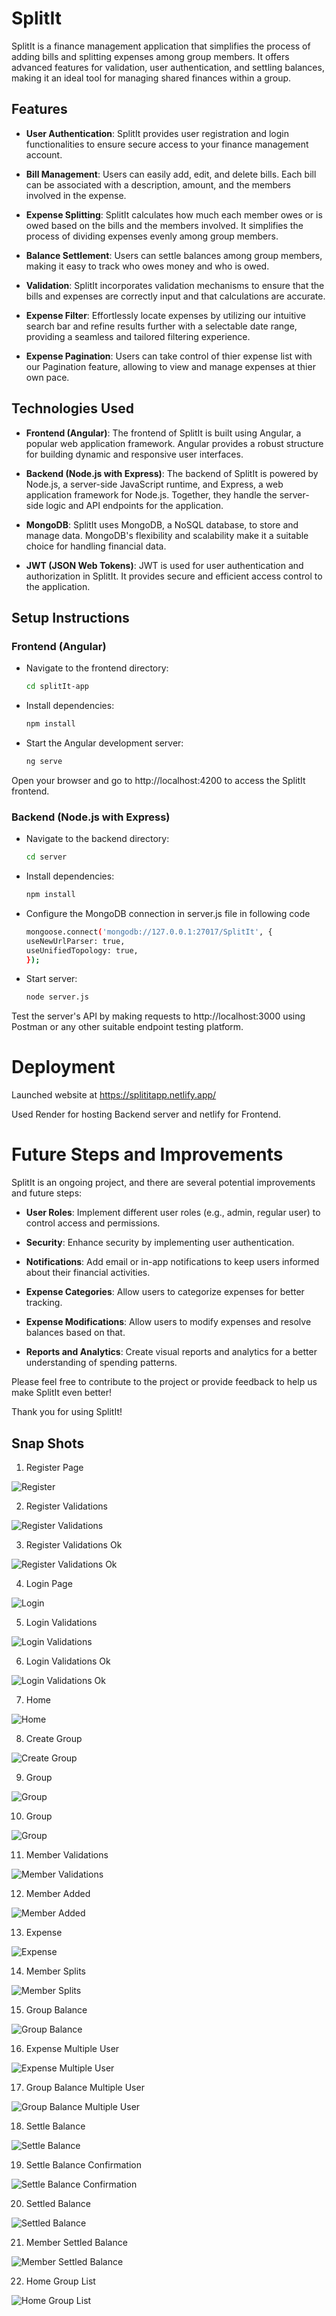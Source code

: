 # SplitIt

SplitIt is a finance management application that simplifies the process of adding bills and splitting expenses among group members. It offers advanced features for validation, user authentication, and settling balances, making it an ideal tool for managing shared finances within a group.

## Features

- **User Authentication**: SplitIt provides user registration and login functionalities to ensure secure access to your finance management account.

- **Bill Management**: Users can easily add, edit, and delete bills. Each bill can be associated with a description, amount, and the members involved in the expense.

- **Expense Splitting**: SplitIt calculates how much each member owes or is owed based on the bills and the members involved. It simplifies the process of dividing expenses evenly among group members.

- **Balance Settlement**: Users can settle balances among group members, making it easy to track who owes money and who is owed.

- **Validation**: SplitIt incorporates validation mechanisms to ensure that the bills and expenses are correctly input and that calculations are accurate.

- **Expense Filter**: Effortlessly locate expenses by utilizing our intuitive search bar and refine results further with a selectable date range, providing a seamless and tailored filtering experience.

- **Expense Pagination**: Users can take control of thier expense list with our Pagination feature, allowing to view and manage expenses at thier own pace.

## Technologies Used

- **Frontend (Angular)**: The frontend of SplitIt is built using Angular, a popular web application framework. Angular provides a robust structure for building dynamic and responsive user interfaces.

- **Backend (Node.js with Express)**: The backend of SplitIt is powered by Node.js, a server-side JavaScript runtime, and Express, a web application framework for Node.js. Together, they handle the server-side logic and API endpoints for the application.

- **MongoDB**: SplitIt uses MongoDB, a NoSQL database, to store and manage data. MongoDB's flexibility and scalability make it a suitable choice for handling financial data.

- **JWT (JSON Web Tokens)**: JWT is used for user authentication and authorization in SplitIt. It provides secure and efficient access control to the application.

## Setup Instructions

### Frontend (Angular)

- Navigate to the frontend directory:
   ```bash
   cd splitIt-app
- Install dependencies:
   ```bash
   npm install
- Start the Angular development server:
   ```bash
   ng serve
Open your browser and go to http://localhost:4200 to access the SplitIt frontend.

### Backend (Node.js with Express)

- Navigate to the backend directory:
   ```bash
   cd server
- Install dependencies:
   ```bash
   npm install
- Configure the MongoDB connection in server.js file in following code
    ```bash
    mongoose.connect('mongodb://127.0.0.1:27017/SplitIt', {
    useNewUrlParser: true,
    useUnifiedTopology: true,
    });
    ```
- Start server:
   ```bash
   node server.js

Test the server's API by making requests to http://localhost:3000 using Postman or any other suitable endpoint testing platform.

# Deployment

Launched website at https://splititapp.netlify.app/

Used Render for hosting Backend server and netlify for Frontend.

# Future Steps and Improvements

SplitIt is an ongoing project, and there are several potential improvements and future steps:

- **User Roles**: Implement different user roles (e.g., admin, regular user) to control access and permissions.

- **Security**: Enhance security by implementing user authentication.

- **Notifications**: Add email or in-app notifications to keep users informed about their financial activities.

- **Expense Categories**: Allow users to categorize expenses for better tracking.

- **Expense Modifications**: Allow users to modify expenses and resolve balances based on that.

- **Reports and Analytics**: Create visual reports and analytics for a better understanding of spending patterns.

Please feel free to contribute to the project or provide feedback to help us make SplitIt even better!

Thank you for using SplitIt!

## Snap Shots

1. Register Page 

![Register](gitSnaps/Register.png "Register Page")

2. Register Validations 

![Register Validations](gitSnaps/Register_Validations.png "Register Validations")

3. Register Validations Ok

![Register Validations Ok](gitSnaps/Register_Validations_Ok.png "Register Validations Ok")

4. Login Page 

![Login](gitSnaps/Login.png "Login Page")

5. Login Validations 

![Login Validations](gitSnaps/Login_Validations.png "Login Validations")

6. Login Validations Ok

![Login Validations Ok](gitSnaps/Login_Validations_Ok.png "Login Validations Ok")

7. Home 

![Home](gitSnaps/Home.png "Home")

8. Create Group

![Create Group](gitSnaps/Create_Group.png "Create Group")

9. Group

![Group](gitSnaps/Group.png "Group")

10. Group

![Group](gitSnaps/Group_1.png "Group")

11. Member Validations

![Member Validations](gitSnaps/Member_Validations.png "Member Validations")

12. Member Added

![Member Added](gitSnaps/Member_Added.png "Member Added")

13. Expense

![Expense](gitSnaps/Expense.png "Expense")

14. Member Splits

![Member Splits](gitSnaps/Member_Splits.png "Member Splits")

15. Group Balance

![Group Balance](gitSnaps/Group_Balance.png "Group Balance")

16. Expense Multiple User

![Expense Multiple User](gitSnaps/Expense_Multiple_User.png "Expense Multiple User")

17. Group Balance Multiple User

![Group Balance Multiple User](gitSnaps/Group_Balance_Multiple_User.png "Group Balance Multiple User")

18. Settle Balance

![Settle Balance](gitSnaps/Settle_Balance.png "Settle Balance")

19. Settle Balance Confirmation

![Settle Balance Confirmation](gitSnaps/Settle_Balance_Confirmation.png "Settle Balance Confirmation")

20. Settled Balance

![Settled Balance](gitSnaps/Settled_Balance.png "Settled Balance")

21. Member Settled Balance

![Member Settled Balance](gitSnaps/Member_Settled_Balance.png "Member Settled Balance")

22. Home Group List

![Home Group List](gitSnaps/Home_Group_List.png "Home Group List")